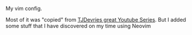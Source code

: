 My vim config.

Most of it was "copied" from [TJDevries great Youtube Series](https://www.youtube.com/watch?v=TQn2hJeHQbM&list=PLep05UYkc6wTyBe7kPjQFWVXTlhKeQejM). But I added some stuff that I have discovered on my time using Neovim
